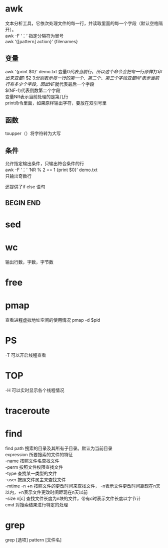 # awk  
文本分析工具，它依次处理文件的每一行，并读取里面的每一个字段（默认空格隔开）。     
awk -F ‘：’ 指定分隔符为冒号  
awk ‘{[pattern] action}’ {filenames}  

## 变量
awk '{print $0}' demo.txt
变量$0代表当前行，所以这个命令会把每一行原样打印出来  
变量$1 $2 $3分别表示每一行的第一个、第二个、第三个字段  
变量NF表示当前行有多少个字段，因此$NF就代表最后一个字段  
$(NF-1)代表倒数第二个字段  
变量NR表示当前处理的是第几行   
print命令里面，如果原样输出字符，要放在双引号里  

## 函数  
toupper（）将字符转为大写  

## 条件  
允许指定输出条件，只输出符合条件的行  
awk -F ‘：’ ‘NR % 2 == 1 {print $0}' demo.txt  
只输出奇数行  

还提供了if else 语句  

## BEGIN END  


# sed  

# wc  
输出行数，字数，字节数   

# free  


# pmap  
查看进程虚拟地址空间的使用情况 pmap -d $pid  


# PS
-T 可以开启线程查看  

# TOP  
-H 可以实时显示各个线程情况



# traceroute  

# find 
find <path> <expression> <cmd>
path 搜索的目录及其所有子目录。默认为当前目录  
expression 所要搜索的文件的特征  
-name 按照文件名查找文件  
-perm 按照文件权限查找文件  
-type 查找某一类型的文件  
-user 按照文件属主来查找文件  
-mtime -n +n 按照文件的更改时间来查找文件， -n表示文件更改时间距现在n天以内，+n表示文件更改时间距现在n天以前  
-size n[c] 查找文件长度为n块的文件，带有c时表示文件长度以字节计  
cmd 对搜索结果进行特定的处理  

# grep  
grep [选项] pattern [文件名]  

